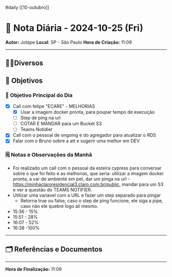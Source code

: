 #daily
[[10-outubro]]
# 📅 Nota Diária - 2024-10-25 (Fri)

**Autor:** Jotape
**Local**: SP - São Paulo
**Hora de Criação:** 11:09

---
## 🤝🏻Diversos

## 🌄 Objetivos
### 🎯 Objetivo Principal do Dia
- [x] Call com felipe "ECARE" - MELHORIAS
	- [x] Usar a imagem docker pronta, para poupar tempo de execução
	- [ ] Step de ping na url
	- [ ] COTAR E MANDAR para um Bucket S3
	- [ ] Teams Notidier 
- [x] Call com o pessoal de ongoing e do agregador para atualizar o RDS
- [x] Falar com o Bruno sobre a att e sugerir uma melhor em DEV

### 🗒️ Notas e Observações da Manhã
- Foi realizado um call com o pessoal da esteira cypress para conversar sobre o que foi feito e as melhorias, que seria: utilizar a imagem docker pronta, a var de ambiente em pet, dar um pinga na url -  https://minhaclaroresidencial3.claro.com.br/public, mandar para um S3 e ver a questão do TEAMS NOTIFIER.
- Utilizar uma variavel com a URL e fazer um step separado para pingar
	- Retorna true ou false, caso o step de ping funcione, ele siga a pipe, caso não ele quebre logo ali mesmo.
- 15:36 - 15%
- 15:51 - 28%
- 16:07 - 52%
- 16:38 -100%
---
## 🗂️ Referências e Documentos


---

**Hora de Finalização:** 11:09
